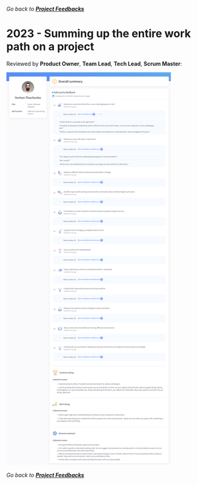 *Go back to [**Project Feedbacks**](../../README.md#project-feedbacks)*

# 2023 - Summing up the entire work path on a project

Reviewed by **Product Owner**, **Team Lead**, **Tech Lead**, **Scrum Master**:

![picture](../pictures/feedbacks/2023-Sep-EPAM-Summary-Feedback.PNG)

*Go back to [**Project Feedbacks**](../../README.md#project-feedbacks)*